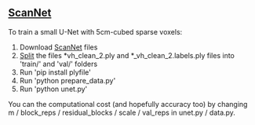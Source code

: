 [ScanNet](http://www.scan-net.org/)
-------

To train a small U-Net with 5cm-cubed sparse voxels:

1. Download [ScanNet](http://www.scan-net.org/) files
2. [Split](https://github.com/ScanNet/ScanNet/tree/master/Tasks/Benchmark) the files *vh_clean_2.ply and *_vh_clean_2.labels.ply files into 'train/' and 'val/' folders
3. Run 'pip install plyfile'
4. Run 'python prepare_data.py'
5. Run 'python unet.py'

You can the computational cost (and hopefully accuracy too) by changing m / block_reps / residual_blocks / scale / val_reps in unet.py / data.py.
